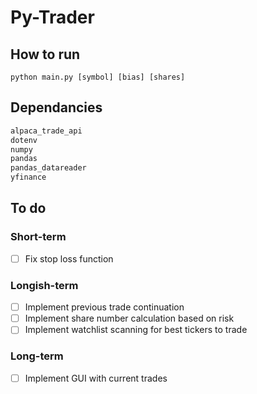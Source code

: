 # Py-Trader

## How to run

`python main.py [symbol] [bias] [shares]`

## Dependancies

```python
alpaca_trade_api
dotenv
numpy
pandas
pandas_datareader
yfinance
```

## To do

### Short-term

- [ ] Fix stop loss function

### Longish-term

- [ ] Implement previous trade continuation
- [ ] Implement share number calculation based on risk
- [ ] Implement watchlist scanning for best tickers to trade

### Long-term

- [ ] Implement GUI with current trades
